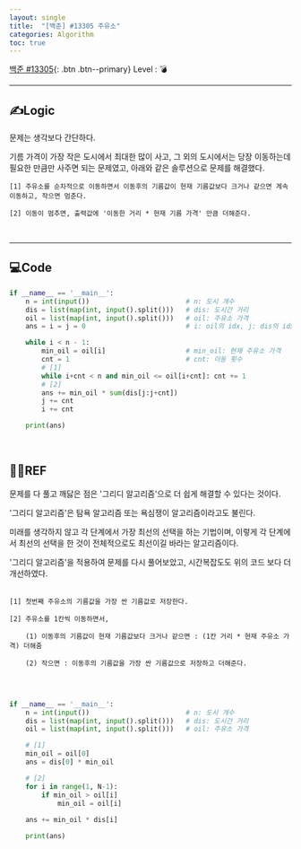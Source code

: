 ```yaml
---
layout: single
title:  "[백준] #13305 주유소"
categories: Algorithm
toc: true
---
```


[백준 #13305](https://www.acmicpc.net/problem/13305){: .btn .btn--primary}
Level : 💣

---

## ✍Logic
문제는 생각보다 간단하다.  

기름 가격이 가장 작은 도시에서 최대한 많이 사고, 그 외의 도시에서는 당장 이동하는데 필요한 만큼만 사주면 되는 문제였고, 아래와 같은 솔루션으로 문제를 해결했다.

    [1] 주유소를 순차적으로 이동하면서 이동후의 기름값이 현재 기름값보다 크거나 같으면 계속 이동하고, 작으면 멈춘다.  

    [2] 이동이 멈추면, 출력값에 '이동한 거리 * 현재 기름 가격' 만큼 더해준다.  
<br>

---

## 💻Code

```python
if __name__ == '__main__':
    n = int(input())                        # n: 도시 개수
    dis = list(map(int, input().split()))   # dis: 도시간 거리
    oil = list(map(int, input().split()))   # oil: 주유소 가격
    ans = i = j = 0                         # i: oil의 idx, j: dis의 idx

    while i < n - 1:
        min_oil = oil[i]                    # min_oil: 현재 주유소 가격
        cnt = 1                             # cnt: 이동 횟수
        # [1]
        while i+cnt < n and min_oil <= oil[i+cnt]: cnt += 1
        # [2]
        ans += min_oil * sum(dis[j:j+cnt])
        j += cnt
        i += cnt

    print(ans)
```
<br>

## 🙋‍♀️REF
문제를 다 풀고 깨닳은 점은 '그리디 알고리즘'으로 더 쉽게 해결할 수 있다는 것이다.  

'그리디 알고리즘'은 탐욕 알고리즘 또는 욕심쟁이 알고리즘이라고도 불린다.  

미래를 생각하지 않고 각 단계에서 가장 최선의 선택을 하는 기법이며,  이렇게 각 단계에서 최선의 선택을 한 것이 전체적으로도 최선이길 바라는 알고리즘이다.  

'그리디 알고리즘'을 적용하여 문제를 다시 풀어보았고, 시간복잡도도 위의 코드 보다 더 개선하였다.  
<br>

    [1] 첫번째 주유소의 기름값을 가장 싼 기름값로 저장한다.  

    [2] 주유소를 1칸씩 이동하면서,   

        (1) 이동후의 기름값이 현재 기름값보다 크거나 같으면 : (1칸 거리 * 현재 주유소 가격) 더해줌  

        (2) 작으면 : 이동후의 기름값을 가장 싼 기름값으로 저장하고 더해준다.  
<br>

```python

if __name__ == '__main__':
    n = int(input())                        # n: 도시 개수
    dis = list(map(int, input().split()))   # dis: 도시간 거리
    oil = list(map(int, input().split()))   # oil: 주유소 가격

    # [1]
    min_oil = oil[0]
    ans = dis[0] * min_oil

    # [2] 
    for i in range(1, N-1):
        if min_oil > oil[i]
            min_oil = oil[i]
    
    ans += min_oil * dis[i]

    print(ans)
```